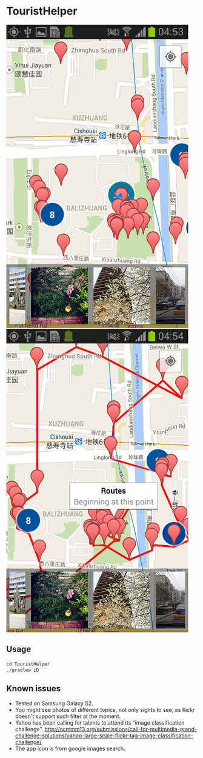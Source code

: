 TouristHelper
=========

![](images/map_gallery.png)
![](images/routes_added.png)

Usage
--------
```
cd TouristHelper
./gradlew iD
```

Known issues
--------
* Tested on Samsung Galaxy S2.
* You might see photos of different topics, not only sights to see, as flickr
  doesn't support such filter at the moment.
* Yahoo has been calling for talents
  to attend its "image classification challenge".
  http://acmmm13.org/submissions/call-for-multimedia-grand-challenge-solutions/yahoo-large-scale-flickr-tag-image-classification-challenge/
* The app icon is from google images search.